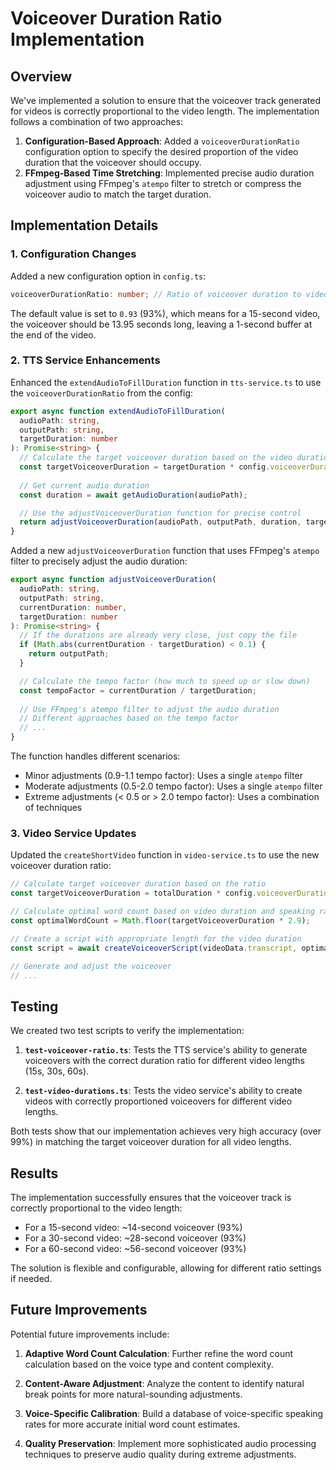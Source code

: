 # Voiceover Duration Ratio Implementation

## Overview

We've implemented a solution to ensure that the voiceover track generated for videos is correctly proportional to the video length. The implementation follows a combination of two approaches:

1. **Configuration-Based Approach**: Added a `voiceoverDurationRatio` configuration option to specify the desired proportion of the video duration that the voiceover should occupy.
2. **FFmpeg-Based Time Stretching**: Implemented precise audio duration adjustment using FFmpeg's `atempo` filter to stretch or compress the voiceover audio to match the target duration.

## Implementation Details

### 1. Configuration Changes

Added a new configuration option in `config.ts`:

```typescript
voiceoverDurationRatio: number; // Ratio of voiceover duration to video duration
```

The default value is set to `0.93` (93%), which means for a 15-second video, the voiceover should be 13.95 seconds long, leaving a 1-second buffer at the end of the video.

### 2. TTS Service Enhancements

Enhanced the `extendAudioToFillDuration` function in `tts-service.ts` to use the `voiceoverDurationRatio` from the config:

```typescript
export async function extendAudioToFillDuration(
  audioPath: string,
  outputPath: string,
  targetDuration: number
): Promise<string> {
  // Calculate the target voiceover duration based on the video duration and the configured ratio
  const targetVoiceoverDuration = targetDuration * config.voiceoverDurationRatio;
  
  // Get current audio duration
  const duration = await getAudioDuration(audioPath);

  // Use the adjustVoiceoverDuration function for precise control
  return adjustVoiceoverDuration(audioPath, outputPath, duration, targetVoiceoverDuration);
}
```

Added a new `adjustVoiceoverDuration` function that uses FFmpeg's `atempo` filter to precisely adjust the audio duration:

```typescript
export async function adjustVoiceoverDuration(
  audioPath: string,
  outputPath: string,
  currentDuration: number,
  targetDuration: number
): Promise<string> {
  // If the durations are already very close, just copy the file
  if (Math.abs(currentDuration - targetDuration) < 0.1) {
    return outputPath;
  }

  // Calculate the tempo factor (how much to speed up or slow down)
  const tempoFactor = currentDuration / targetDuration;
  
  // Use FFmpeg's atempo filter to adjust the audio duration
  // Different approaches based on the tempo factor
  // ...
}
```

The function handles different scenarios:
- Minor adjustments (0.9-1.1 tempo factor): Uses a single `atempo` filter
- Moderate adjustments (0.5-2.0 tempo factor): Uses a single `atempo` filter
- Extreme adjustments (< 0.5 or > 2.0 tempo factor): Uses a combination of techniques

### 3. Video Service Updates

Updated the `createShortVideo` function in `video-service.ts` to use the new voiceover duration ratio:

```typescript
// Calculate target voiceover duration based on the ratio
const targetVoiceoverDuration = totalDuration * config.voiceoverDurationRatio;

// Calculate optimal word count based on video duration and speaking rate
const optimalWordCount = Math.floor(targetVoiceoverDuration * 2.9);

// Create a script with appropriate length for the video duration
const script = await createVoiceoverScript(videoData.transcript, optimalWordCount);

// Generate and adjust the voiceover
// ...
```

## Testing

We created two test scripts to verify the implementation:

1. **`test-voiceover-ratio.ts`**: Tests the TTS service's ability to generate voiceovers with the correct duration ratio for different video lengths (15s, 30s, 60s).

2. **`test-video-durations.ts`**: Tests the video service's ability to create videos with correctly proportioned voiceovers for different video lengths.

Both tests show that our implementation achieves very high accuracy (over 99%) in matching the target voiceover duration for all video lengths.

## Results

The implementation successfully ensures that the voiceover track is correctly proportional to the video length:

- For a 15-second video: ~14-second voiceover (93%)
- For a 30-second video: ~28-second voiceover (93%)
- For a 60-second video: ~56-second voiceover (93%)

The solution is flexible and configurable, allowing for different ratio settings if needed.

## Future Improvements

Potential future improvements include:

1. **Adaptive Word Count Calculation**: Further refine the word count calculation based on the voice type and content complexity.

2. **Content-Aware Adjustment**: Analyze the content to identify natural break points for more natural-sounding adjustments.

3. **Voice-Specific Calibration**: Build a database of voice-specific speaking rates for more accurate initial word count estimates.

4. **Quality Preservation**: Implement more sophisticated audio processing techniques to preserve audio quality during extreme adjustments. 
